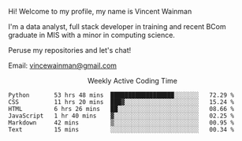 Hi! Welcome to my profile, my name is Vincent Wainman

I'm a data analyst, full stack developer in training and recent BCom graduate in MIS with a minor in computing science. 

Peruse my repositories and let's chat!

Email: vincewainman@gmail.com

<p align="center"> Weekly Active Coding Time </p>
<!--START_SECTION:waka-->

```text
Python       53 hrs 48 mins  ██████████████████░░░░░░░   72.29 %
CSS          11 hrs 20 mins  ███▓░░░░░░░░░░░░░░░░░░░░░   15.24 %
HTML         6 hrs 26 mins   ██░░░░░░░░░░░░░░░░░░░░░░░   08.66 %
JavaScript   1 hr 40 mins    ▓░░░░░░░░░░░░░░░░░░░░░░░░   02.25 %
Markdown     42 mins         ▒░░░░░░░░░░░░░░░░░░░░░░░░   00.95 %
Text         15 mins         ░░░░░░░░░░░░░░░░░░░░░░░░░   00.34 %
```

<!--END_SECTION:waka-->
